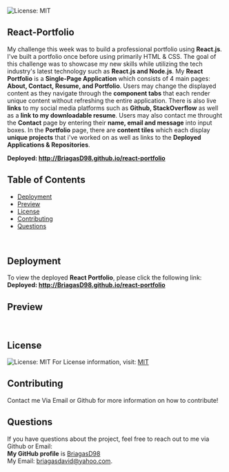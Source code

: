 ![License: MIT](https://img.shields.io/badge/License-MIT-yellow.svg) <br/>

## React-Portfolio
My challenge this week was to build a professional portfolio using **React.js**. I've built a portfolio once before using primarily HTML & CSS. The goal 
of this challenge was to showcase my new skills while utilizing the tech industry's latest technology such as **React.js and Node.js**. My **React Portfolio**
is a **Single-Page Application** which consists of 4 main pages: **About, Contact, Resume, and Portfolio**. Users may change the displayed content as they 
navigate through the **component tabs** that each render unique content without refreshing the entire application. There is also live **links** to my 
social media platforms such as **Github, StackOverflow** as well as a **link to my downloadable resume**. Users may also contact me throught the **Contact**
page by entering their **name, email and message** into input boxes. In the **Portfolio** page, there are **content tiles** which each display **unique
projects** that i've worked on as well as links to the **Deployed Applications & Repositories**. <br/>

**Deployed: http://BriagasD98.github.io/react-portfolio** <br/>

## Table of Contents
  * [Deployment](#Deployment)
  * [Preview](#Preview)
  * [License](#License)
  * [Contributing](#Contributing)
  * [Questions](#Questions)
  <br/>

## Deployment
  To view the deployed **React Portfolio**, please click the following link: <br/>
  **Deployed: http://BriagasD98.github.io/react-portfolio** <br/>
  
## Preview

<br/>

## License
![License: MIT](https://img.shields.io/badge/License-MIT-yellow.svg)
  For License information, visit:
  [MIT](https://opensource.org/licenses/MIT)
<br/>

## Contributing
Contact me Via Email or Github for more information on how to contribute!
  <br/>

## Questions
If you have questions about the project, feel free to reach out to me via Github or Email:
  <br/>
  **My GitHub profile** is [BriagasD98](https://github.com/BriagasD98)
  <br/>
  My Email: [briagasdavid@yahoo.com](mailto:briagasdavid@yahoo.com).
<br/>

